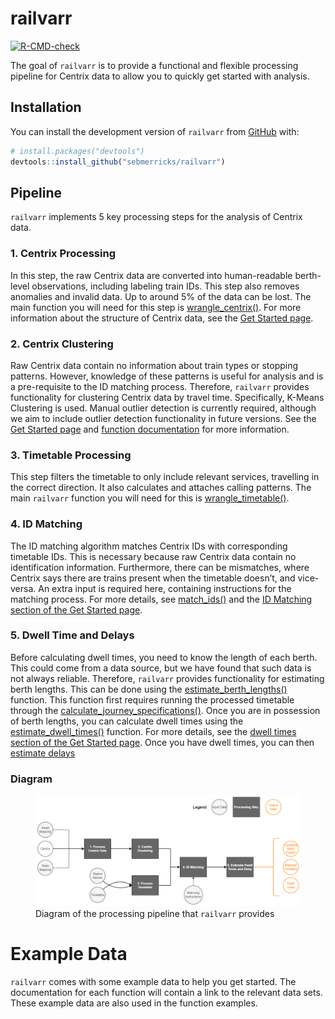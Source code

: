 
<!-- README.md is generated from README.Rmd. Please edit that file -->

# railvarr

<!-- badges: start -->

[![R-CMD-check](https://github.com/sebmerricks/railvarr/actions/workflows/R-CMD-check.yaml/badge.svg)](https://github.com/sebmerricks/railvarr/actions/workflows/R-CMD-check.yaml)

<!-- badges: end -->

The goal of `railvarr` is to provide a functional and flexible
processing pipeline for Centrix data to allow you to quickly get started
with analysis.

## Installation

You can install the development version of `railvarr` from
[GitHub](https://github.com/) with:

``` r
# install.packages("devtools")
devtools::install_github("sebmerricks/railvarr")
```

## Pipeline

`railvarr` implements 5 key processing steps for the analysis of Centrix
data.

### 1. Centrix Processing

In this step, the raw Centrix data are converted into human-readable
berth-level observations, including labeling train IDs. This step also
removes anomalies and invalid data. Up to around 5% of the data can be
lost. The main function you will need for this step is
[wrangle_centrix()](https://sebmerricks.github.io/railvarr/reference/wrangle_centrix.html).
For more information about the structure of Centrix data, see the [Get
Started
page](https://sebmerricks.github.io/railvarr/articles/railvarr.html#centrix).

### 2. Centrix Clustering

Raw Centrix data contain no information about train types or stopping
patterns. However, knowledge of these patterns is useful for analysis
and is a pre-requisite to the ID matching process. Therefore, `railvarr`
provides functionality for clustering Centrix data by travel time.
Specifically, K-Means Clustering is used. Manual outlier detection is
currently required, although we aim to include outlier detection
functionality in future versions. See the [Get Started
page](https://sebmerricks.github.io/railvarr/articles/railvarr.html#clustering)
and [function
documentation](https://sebmerricks.github.io/railvarr/reference/cluster_journeys.html)
for more information.

### 3. Timetable Processing

This step filters the timetable to only include relevant services,
travelling in the correct direction. It also calculates and attaches
calling patterns. The main `railvarr` function you will need for this is
[wrangle_timetable()](https://sebmerricks.github.io/railvarr/reference/wrangle_timetable.html).

### 4. ID Matching

The ID matching algorithm matches Centrix IDs with corresponding
timetable IDs. This is necessary because raw Centrix data contain no
identification information. Furthermore, there can be mismatches, where
Centrix says there are trains present when the timetable doesn’t, and
vice-versa. An extra input is required here, containing instructions for
the matching process. For more details, see
[match_ids()](https://sebmerricks.github.io/railvarr/reference/match_ids.html)
and the [ID Matching section of the Get Started
page](https://sebmerricks.github.io/railvarr/articles/railvarr.html#id-matching).

### 5. Dwell Time and Delays

Before calculating dwell times, you need to know the length of each
berth. This could come from a data source, but we have found that such
data is not always reliable. Therefore, `railvarr` provides
functionality for estimating berth lengths. This can be done using the
[estimate_berth_lengths()](https://sebmerricks.github.io/railvarr/reference/estimate_berth_lengths.html)
function. This function first requires running the processed timetable
through the
[calculate_journey_specifications()](https://sebmerricks.github.io/railvarr/reference/calculate_journey_specifications.html).
Once you are in possession of berth lengths, you can calculate dwell
times using the
[estimate_dwell_times()](https://sebmerricks.github.io/railvarr/reference/estimate_dwell_times.html)
function. For more details, see the [dwell times section of the Get
Started
page](https://sebmerricks.github.io/railvarr/articles/railvarr.html#dwell-times-1).
Once you have dwell times, you can then [estimate
delays](https://sebmerricks.github.io/railvarr/articles/railvarr.html#delays)

### Diagram

<figure>
<img src="man/figures/README-pipeline.PNG"
alt="Diagram of the processing pipeline that railvarr provides" />
<figcaption aria-hidden="true">Diagram of the processing pipeline that
<code>railvarr</code> provides</figcaption>
</figure>

# Example Data

`railvarr` comes with some example data to help you get started. The
documentation for each function will contain a link to the relevant data
sets. These example data are also used in the function examples.
